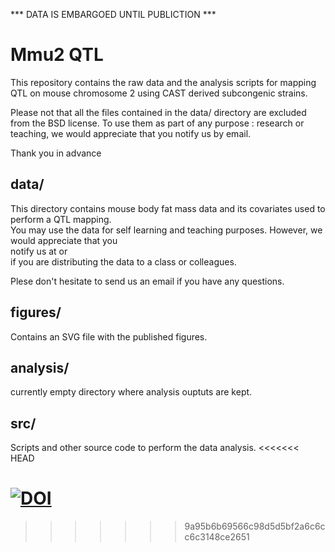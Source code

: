 *** DATA IS EMBARGOED UNTIL PUBLICTION ***

Mmu2 QTL
==========
This repository contains the raw data and the analysis scripts for mapping QTL on mouse chromosome 2 using CAST derived subcongenic strains.

Please not that all the files contained in the data/ directory are excluded from the BSD license. To use them as part of any purpose : research or teaching, we would appreciate that you notify us by email.

Thank you in advance

data/
-----
This directory contains mouse body fat mass data and its covariates used to perform a QTL mapping.\
 You may use the data for self learning and teaching purposes. However, we would appreciate that you\
 notify us at <jfmedrano at ucdavis dot edu> or <rodrigo dot gularte at ulg dot ac dot be>\
 if you are distributing the data to a class or colleagues.

Plese don't hesitate to send us an email if you have any questions.

figures/
--------
Contains an SVG file with the published figures.

analysis/
---------
currently empty directory where analysis ouptuts are kept.

src/
----
Scripts and other source code to perform the data analysis.
<<<<<<< HEAD

[![DOI](https://zenodo.org/badge/7281/RodrigoGM/Mmu2QTL.png)](http://dx.doi.org/10.5281/zenodo.12793)
=======
>>>>>>> 9a95b6b69566c98d5d5bf2a6c6cc6c3148ce2651

